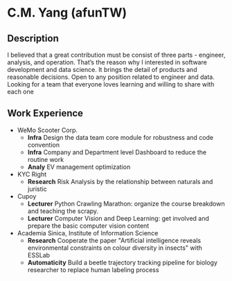 # C.M. Yang (afunTW)

## Description
I believed that a great contribution must be consist of three parts - engineer, analysis, and operation.
That’s the reason why I interested in software development and data science.
It brings the detail of products and reasonable decisions.
Open to any position related to engineer and data.
Looking for a team that everyone loves learning and willing to share with each one

## Work Experience

- WeMo Scooter Corp.
    - **Infra** Design the data team core module for robustness and code convention
    - **Infra** Company and Department level Dashboard to reduce the routine work
    - **Analy** EV management optimization
- KYC Right
    - **Research** Risk Analysis by the relationship between naturals and juristic
- Cupoy
    - **Lecturer** Python Crawling Marathon: organize the course breakdown and teaching the scrapy.
    - **Lecturer** Computer Vision and Deep Learning: get involved and prepare the basic computer vision content
- Academia Sinica, Institute of Information Science
    - **Research** Cooperate the paper "Artificial intelligence reveals environmental constraints on colour diversity in insects" with ESSLab
    - **Automaticity** Build a beetle trajectory tracking pipeline for biology researcher to replace human labeling process
